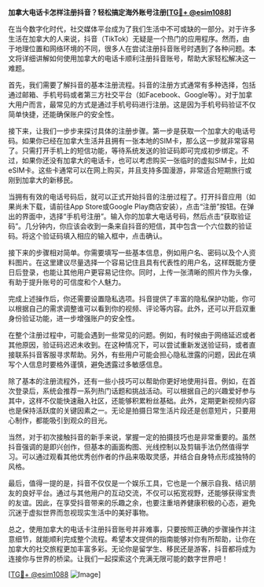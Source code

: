 **加拿大电话卡怎样注册抖音？轻松搞定海外账号注册[[TG💪+ @esim1088](https://t.me/s/esim1088)]**

在当今数字化时代，社交媒体平台成为了我们生活中不可或缺的一部分。对于许多生活在加拿大的人来说，抖音（TikTok）无疑是一个热门的应用程序。然而，由于地理位置和网络环境的不同，很多人在尝试注册抖音账号时遇到了各种问题。本文将详细讲解如何使用加拿大的电话卡顺利注册抖音账号，帮助大家轻松解决这一难题。

首先，我们需要了解抖音的基本注册流程。抖音的注册方式通常有多种选择，包括通过邮箱、手机号码或者第三方社交平台（如Facebook、Google等）。对于加拿大用户而言，最常见的方式是通过手机号码进行注册。这是因为手机号码验证不仅简单快捷，还能确保账户的安全性。

接下来，让我们一步步来探讨具体的注册步骤。第一步是获取一个加拿大的电话号码。如果你已经在加拿大生活并且拥有一张本地的SIM卡，那么这一步就非常容易了。只需打开手机上的短信功能，等待系统发送的验证码即可完成初步绑定。不过，如果你还没有加拿大的电话卡，也可以考虑购买一张临时的虚拟SIM卡，比如eSIM卡。这些卡通常可以在网上购买，并且支持多国漫游，非常适合短期旅行或刚到加拿大的新移民。

当拥有有效的电话号码后，就可以正式开始抖音的注册过程了。打开抖音应用（如果尚未下载，请前往App Store或Google Play商店安装），点击“注册”按钮。在弹出的界面中，选择“手机号注册”。输入你的加拿大电话号码，然后点击“获取验证码”。几分钟内，你应该会收到一条来自抖音的短信，其中包含一个六位数的验证码。将这个验证码填入相应的输入框中，点击确认。

接下来的步骤相对简单。你需要填写一些基本信息，例如用户名、密码以及个人资料图片。在这里建议尽量选择一个容易记住且具有代表性的用户名，这样既能方便日后登录，也能让其他用户更容易记住你。同时，上传一张清晰的照片作为头像，有助于提升账号的可信度和个人魅力。

完成上述操作后，你还需要设置隐私选项。抖音提供了丰富的隐私保护功能，你可以根据自己的需求调整谁可以看到你的视频、评论等内容。此外，还可以开启双重身份验证功能，进一步增强账户的安全性。

在整个注册过程中，可能会遇到一些常见的问题。例如，有时候由于网络延迟或者其他原因，验证码迟迟未收到。在这种情况下，可以尝试重新发送验证码，或者直接联系抖音客服寻求帮助。另外，有些用户可能会担心隐私泄露的问题，因此在填写个人信息时要格外谨慎，避免透露过多敏感信息。

除了基本的注册流程外，还有一些小技巧可以帮助你更好地使用抖音。例如，在首次登录后，系统会推荐一系列热门话题和挑战活动。可以根据自己的兴趣爱好参与其中，这样不仅能快速融入社区，还能够积累粉丝基础。此外，定期更新视频内容也是保持活跃度的关键因素之一。无论是拍摄日常生活片段还是创意短片，只要用心制作，都能吸引到观众的目光。

当然，对于初次接触抖音的新手来说，掌握一定的拍摄技巧也是非常重要的。虽然抖音强调的是即兴创作，但基本的画面构图、光线控制以及剪辑手法仍然值得学习。可以通过观看其他优秀创作者的作品来吸取灵感，并结合自身特点形成独特的风格。

最后，值得一提的是，抖音不仅仅是一个娱乐工具，它也是一个展示自我、结识朋友的良好平台。通过与其他用户的互动交流，不仅可以拓宽视野，还能够获得宝贵的友谊。因此，在享受抖音带来的乐趣之余，也要注重培养健康积极的心态，避免沉迷于虚拟世界而忽视现实生活中的美好事物。

总之，使用加拿大的电话卡注册抖音账号并非难事，只要按照正确的步骤操作并注意细节，就能顺利完成整个流程。希望本文提供的指南能够对你有所帮助，让你在加拿大的社交旅程更加丰富多彩。无论你是留学生、移民还是游客，抖音都将成为连接你与世界的桥梁。让我们一起探索这个充满无限可能的数字世界吧！

[[TG💪+ @esim1088](https://t.me/s/esim1088) ![Image](https://i.postimg.cc/4NQfJmqS/Snipaste-2025-05-13-00-14-12.png)]